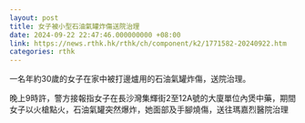 ```yaml
---
layout: post
title: 女子被小型石油氣罐炸傷送院治理
date: 2024-09-22 22:47:46.000000000 +08:00
link: https://news.rthk.hk/rthk/ch/component/k2/1771582-20240922.htm
categories: rthk
---
```


一名年約30歲的女子在家中被打邊爐用的石油氣罐炸傷，送院治理。

晚上9時許，警方接報指女子在長沙灣集輝街2至12A號的大廈單位內煲中藥，期間女子以火槍點火，石油氣罐突然爆炸，她面部及手腳燒傷，送往瑪嘉烈醫院治理
